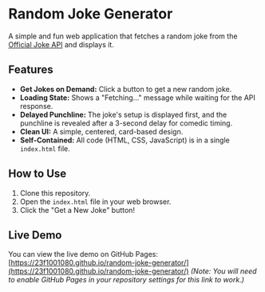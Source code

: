 # Random Joke Generator

A simple and fun web application that fetches a random joke from the [Official Joke API](https://official-joke-api.appspot.com/) and displays it.

## Features

-   **Get Jokes on Demand:** Click a button to get a new random joke.
-   **Loading State:** Shows a "Fetching..." message while waiting for the API response.
-   **Delayed Punchline:** The joke's setup is displayed first, and the punchline is revealed after a 3-second delay for comedic timing.
-   **Clean UI:** A simple, centered, card-based design.
-   **Self-Contained:** All code (HTML, CSS, JavaScript) is in a single `index.html` file.

## How to Use

1.  Clone this repository.
2.  Open the `index.html` file in your web browser.
3.  Click the "Get a New Joke" button!

## Live Demo

You can view the live demo on GitHub Pages: [https://23f1001080.github.io/random-joke-generator/](https://23f1001080.github.io/random-joke-generator/)
*(Note: You will need to enable GitHub Pages in your repository settings for this link to work.)*
